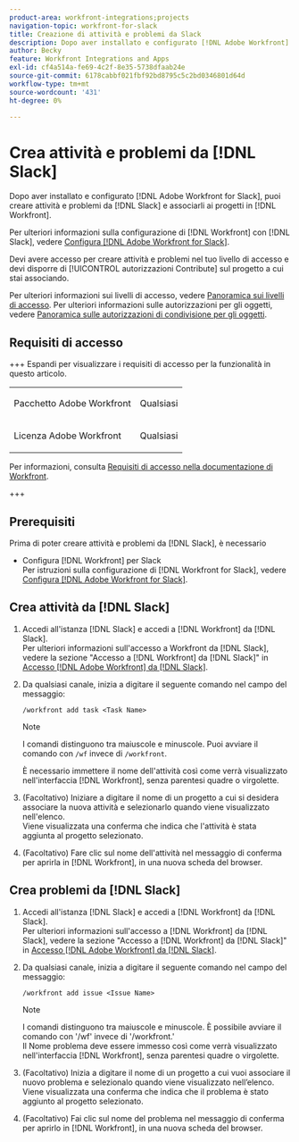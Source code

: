 ```yaml
---
product-area: workfront-integrations;projects
navigation-topic: workfront-for-slack
title: Creazione di attività e problemi da Slack
description: Dopo aver installato e configurato [!DNL Adobe Workfront] per Slack, puoi creare attività e problemi da Slack e associarli ai progetti in Workfront.
author: Becky
feature: Workfront Integrations and Apps
exl-id: cf4a514a-fe69-4c2f-8e35-5738dfaab24e
source-git-commit: 6178cabbf021fbf92bd8795c5c2bd0346801d64d
workflow-type: tm+mt
source-wordcount: '431'
ht-degree: 0%

---
```


# Crea attività e problemi da [!DNL Slack]

Dopo aver installato e configurato [!DNL Adobe Workfront for Slack], puoi creare attività e problemi da [!DNL Slack] e associarli ai progetti in [!DNL Workfront].

Per ulteriori informazioni sulla configurazione di [!DNL Workfront] con [!DNL Slack], vedere [Configura [!DNL Adobe Workfront for Slack]](../../workfront-integrations-and-apps/using-workfront-with-slack/configure-workfront-for-slack.md).

Devi avere accesso per creare attività e problemi nel tuo livello di accesso e devi disporre di [!UICONTROL autorizzazioni Contribute] sul progetto a cui stai associando.

Per ulteriori informazioni sui livelli di accesso, vedere [Panoramica sui livelli di accesso](../../administration-and-setup/add-users/access-levels-and-object-permissions/access-levels-overview.md). Per ulteriori informazioni sulle autorizzazioni per gli oggetti, vedere [Panoramica sulle autorizzazioni di condivisione per gli oggetti](../../workfront-basics/grant-and-request-access-to-objects/sharing-permissions-on-objects-overview.md).

## Requisiti di accesso

+++ Espandi per visualizzare i requisiti di accesso per la funzionalità in questo articolo.

<table style="table-layout:auto"> 
 <col> 
 <col> 
 <tbody> 
  <tr> 
   <td role="rowheader">Pacchetto Adobe Workfront</td> 
   <td> <p>Qualsiasi</p> </td> 
  </tr> 
  <tr> 
   <td role="rowheader">Licenza Adobe Workfront</td> 
   <td> <p>Qualsiasi</p>
  </tr> 
 </tbody> 
</table>

Per informazioni, consulta [Requisiti di accesso nella documentazione di Workfront](/help/quicksilver/administration-and-setup/add-users/access-levels-and-object-permissions/access-level-requirements-in-documentation.md).

+++

## Prerequisiti

Prima di poter creare attività e problemi da [!DNL Slack], è necessario

* Configura [!DNL Workfront] per Slack\
   Per istruzioni sulla configurazione di [!DNL Workfront for Slack], vedere [Configura [!DNL Adobe Workfront for Slack]](../../workfront-integrations-and-apps/using-workfront-with-slack/configure-workfront-for-slack.md).

## Crea attività da [!DNL Slack]

1. Accedi all&#39;istanza [!DNL Slack] e accedi a [!DNL Workfront] da [!DNL Slack].\
   Per ulteriori informazioni sull&#39;accesso a Workfront da [!DNL Slack], vedere la sezione &quot;Accesso a [!DNL Workfront] da [!DNL Slack]&quot; in [Accesso [!DNL Adobe Workfront] da [!DNL Slack]](../../workfront-integrations-and-apps/using-workfront-with-slack/access-workfront-from-slack.md).

1. Da qualsiasi canale, inizia a digitare il seguente comando nel campo del messaggio:

   `/workfront add task <Task Name>`

   >[!NOTE]
   >
   >I comandi distinguono tra maiuscole e minuscole. Puoi avviare il comando con `/wf` invece di `/workfront`.
   >  
   >È necessario immettere il nome dell&#39;attività così come verrà visualizzato nell&#39;interfaccia [!DNL Workfront], senza parentesi quadre o virgolette.

1. (Facoltativo) Iniziare a digitare il nome di un progetto a cui si desidera associare la nuova attività e selezionarlo quando viene visualizzato nell&#39;elenco.\
   Viene visualizzata una conferma che indica che l&#39;attività è stata aggiunta al progetto selezionato.
1. (Facoltativo) Fare clic sul nome dell&#39;attività nel messaggio di conferma per aprirla in [!DNL Workfront], in una nuova scheda del browser.

## Crea problemi da [!DNL Slack]

1. Accedi all&#39;istanza [!DNL Slack] e accedi a [!DNL Workfront] da [!DNL Slack].\
   Per ulteriori informazioni sull&#39;accesso a [!DNL Workfront] da [!DNL Slack], vedere la sezione &quot;Accesso a [!DNL Workfront] da [!DNL Slack]&quot; in [Accesso [!DNL Adobe Workfront] da [!DNL Slack]](../../workfront-integrations-and-apps/using-workfront-with-slack/access-workfront-from-slack.md).

1. Da qualsiasi canale, inizia a digitare il seguente comando nel campo del messaggio:

   `/workfront add issue <Issue Name>`

   >[!NOTE]
   >
   >I comandi distinguono tra maiuscole e minuscole. È possibile avviare il comando con &#39;/wf&#39; invece di &#39;/workfront.&#39; \
   >Il Nome problema deve essere immesso così come verrà visualizzato nell&#39;interfaccia [!DNL Workfront], senza parentesi quadre o virgolette.

1. (Facoltativo) Inizia a digitare il nome di un progetto a cui vuoi associare il nuovo problema e selezionalo quando viene visualizzato nell’elenco.\
   Viene visualizzata una conferma che indica che il problema è stato aggiunto al progetto selezionato.
1. (Facoltativo) Fai clic sul nome del problema nel messaggio di conferma per aprirlo in [!DNL Workfront], in una nuova scheda del browser.
